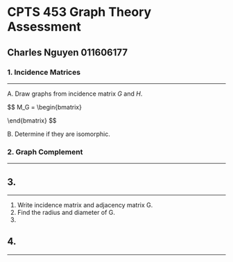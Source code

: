 # CPTS 453 Graph Theory Assessment
## Charles Nguyen 011606177


### 1. Incidence Matrices
---
A. Draw graphs from incidence matrix $G$ and $H$.

$$
M_G = 
\begin{bmatrix}

\end{bmatrix}
$$

B. Determine if they are isomorphic.


### 2. Graph Complement
---


## 3.
---
1. Write incidence matrix and adjacency matrix G.
2. Find the radius and diameter of G.
3. 


## 4. 
---